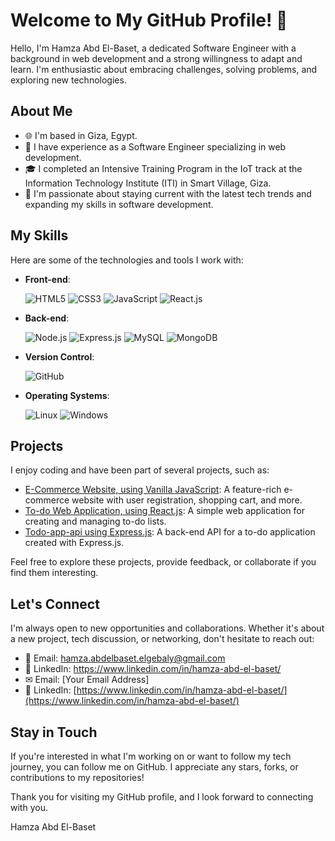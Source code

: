 # Welcome to My GitHub Profile! 👋

Hello, I'm Hamza Abd El-Baset, a dedicated Software Engineer with a background in web development and a strong willingness to adapt and learn. I'm enthusiastic about embracing challenges, solving problems, and exploring new technologies.

## About Me

- 🌐 I'm based in Giza, Egypt.
- 💼 I have experience as a Software Engineer specializing in web development.
- 🎓 I completed an Intensive Training Program in the IoT track at the Information Technology Institute (ITI) in Smart Village, Giza.
- 🚀 I'm passionate about staying current with the latest tech trends and expanding my skills in software development.

## My Skills

Here are some of the technologies and tools I work with:

- **Front-end**:

  ![HTML5](https://img.shields.io/badge/HTML5-FF5733?style=for-the-badge&logo=html5&logoColor=white)
  ![CSS3](https://img.shields.io/badge/CSS3-2965f1?style=for-the-badge&logo=css3&logoColor=white)
  ![JavaScript](https://img.shields.io/badge/JavaScript-F7DF1E?style=for-the-badge&logo=javascript&logoColor=black)
  ![React.js](https://img.shields.io/badge/React.js-61DAFB?style=for-the-badge&logo=react&logoColor=black)
  
- **Back-end**:

  ![Node.js](https://img.shields.io/badge/Node.js-339933?style=for-the-badge&logo=node.js&logoColor=white)
  ![Express.js](https://img.shields.io/badge/Express.js-000000?style=for-the-badge&logo=express&logoColor=white)
  ![MySQL](https://img.shields.io/badge/MySQL-4479A1?style=for-the-badge&logo=mysql&logoColor=white)
  ![MongoDB](https://img.shields.io/badge/MongoDB-47A248?style=for-the-badge&logo=mongodb&logoColor=white)
  
- **Version Control**: 

  ![GitHub](https://img.shields.io/badge/GitHub-181717?style=for-the-badge&logo=github&logoColor=white)
    
- **Operating Systems**:
  
  ![Linux](https://img.shields.io/badge/Linux-FCC624?style=for-the-badge&logo=linux&logoColor=black)
  ![Windows](https://img.shields.io/badge/Windows-0078D6?style=for-the-badge&logo=windows&logoColor=white)
  

## Projects

I enjoy coding and have been part of several projects, such as:

- [E-Commerce Website, using Vanilla JavaScript](https://github.com/shaban-007/E-Comamrce):
  A feature-rich e-commerce website with user registration, shopping cart, and more.
- [To-do Web Application, using React.js](https://github.com/Hamza-Abd-El-Baset/ToDo-App-Using-React):
  A simple web application for creating and managing to-do lists.
- [Todo-app-api using Express.js](https://github.com/Hamza-Abd-El-Baset/Todo-App-API):
  A back-end API for a to-do application created with Express.js.


Feel free to explore these projects, provide feedback, or collaborate if you find them interesting.

## Let's Connect

I'm always open to new opportunities and collaborations. Whether it's about a new project, tech discussion, or networking, don't hesitate to reach out:

- 📧 Email: [hamza.abdelbaset.elgebaly@gmail.com](mailto:hamza.abdelbaset.elgebaly@gmail.com)
- 💬 LinkedIn: https://www.linkedin.com/in/hamza-abd-el-baset/
- ✉ Email: [Your Email Address]
- 🔗 LinkedIn: [https://www.linkedin.com/in/hamza-abd-el-baset/](https://www.linkedin.com/in/hamza-abd-el-baset/)

## Stay in Touch

If you're interested in what I'm working on or want to follow my tech journey, you can follow me on GitHub. I appreciate any stars, forks, or contributions to my repositories!

Thank you for visiting my GitHub profile, and I look forward to connecting with you.

Hamza Abd El-Baset


<!--
**Hamza-Abd-El-Baset/Hamza-Abd-El-Baset** is a ✨ _special_ ✨ repository because its `README.md` (this file) appears on your GitHub profile.

Here are some ideas to get you started:

- 🔭 I’m currently working on ...
- 🌱 I’m currently learning ...
- 👯 I’m looking to collaborate on ...
- 🤔 I’m looking for help with ...
- 💬 Ask me about ...
- 📫 How to reach me: ...
- 😄 Pronouns: ...
- ⚡ Fun fact: ...
-->
